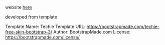 website <a href="https://maddagh.github.io/M_landingPage/"> here </a>


developed from template

Template Name: Techie
Template URL: https://bootstrapmade.com/techie-free-skin-bootstrap-3/
Author: BootstrapMade.com
License: https://bootstrapmade.com/license/
